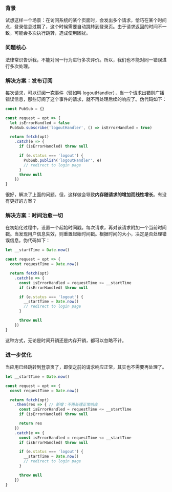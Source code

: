 
### 背景
试想这样一个场景：在访问系统的某个页面时，会发出多个请求，恰巧在某个时间点，登录信息过期了，这个时候需要自动跳转到登录页。由于请求返回的时间不一致，可能会多次执行跳转，造成使用困扰。

### 问题核心
法律常识告诉我，不能对同一行为进行多次评价。所以，我们也不能对同一错误进行多次处理。

### 解决方案：发布订阅
每次请求，可以订阅**一次**事件（譬如叫 logoutHandler），当一个请求出错则广播错误信息，那些订阅了这个事件的请求，就不再处理后续的响应了。伪代码如下：
````js
const PubSub = {}

const request = opt => {
  let isErrorHandled = false
  PubSub.subscribe('logoutHandler', () => isErrorHandled = true)

  return fetch(opt)
    .catch(e => {
      if (isErrorHandled) throw null

      if (e.status === 'logout') {
        PubSub.publish('logoutHandler', e)
        // redirect to login page
      }
      throw null
    })
}
````
很好，解决了上面的问题。但，这样做会导致**内存随请求的增加而线性增长**。有没有更好的方案？

### 解决方案：时间治愈一切
在初始化过程中，设置一个起始时间戳。每次请求，再对该请求附加一个当前时间戳。当发现用户信息失效，则重置起始时间戳。根据时间的大小，决定是否处理错误信息。伪代码如下：
````js
let __startTime = Date.now()

const request = opt => {
  const requestTime = Date.now()

  return fetch(opt)
    .catch(e => {
      const isErrorHandled = requestTime <= __startTime
      if (isErrorHandled) throw null

      if (e.status === 'logout') {
        __startTime = Date.now()
        // redirect to login page
      }

      throw null
    })
}
````
这种方式，无论是时间开销还是内存开销，都可以忽略不计。

### 进一步优化
当应用已经跳转到登录页了，即使之前的请求响应正常，其实也不需要再处理了。
````js
let __startTime = Date.now()

const request = opt => {
  const requestTime = Date.now()

  return fetch(opt)
    .then(res => { // 新增：不再处理正常响应
      const isErrorHandled = requestTime <= __startTime
      if (isErrorHandled) throw null

      return res
    })
    .catch(e => {
      const isErrorHandled = requestTime <= __startTime
      if (isErrorHandled) throw null

      if (e.status === 'logout') {
        __startTime = Date.now()
        // redirect to login page
      }

      throw null
    })
}
````